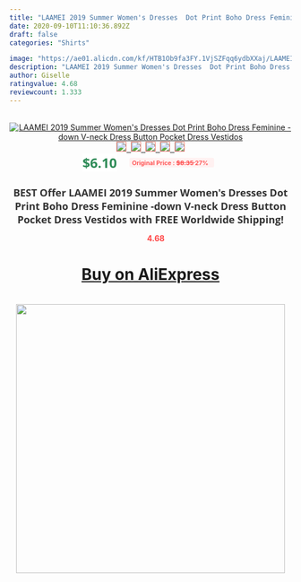 ```yaml
---
title: "LAAMEI 2019 Summer Women's Dresses  Dot Print Boho Dress Feminine -down V-neck Dress Button Pocket Dress Vestidos"
date: 2020-09-10T11:10:36.892Z
draft: false
categories: "Shirts"

image: "https://ae01.alicdn.com/kf/HTB1Ob9fa3FY.1VjSZFqq6ydbXXaj/LAAMEI-2019-Summer-Women-s-Dresses-Dot-Print-Boho-Dress-Feminine-down-V-neck-Dress-Button.jpg"
description: "LAAMEI 2019 Summer Women's Dresses  Dot Print Boho Dress Feminine -down V-neck Dress Button Pocket Dress Vestidos"
author: Giselle
ratingvalue: 4.68
reviewcount: 1.333
---
```

<br>
<div style="text-align: center;">
<a href="https://s.click.aliexpress.com/e/_AmrCpR" target="_blank" rel="nofollow noopener noreferrer"><img alt="LAAMEI 2019 Summer Women's Dresses  Dot Print Boho Dress Feminine -down V-neck Dress Button Pocket Dress Vestidos" class="magnifier-image" src="https://ae01.alicdn.com/kf/HTB1Ob9fa3FY.1VjSZFqq6ydbXXaj/LAAMEI-2019-Summer-Women-s-Dresses-Dot-Print-Boho-Dress-Feminine-down-V-neck-Dress-Button.jpg_640x640.jpg">
<br>
<img style="border:1px solid salmon" src="https://ae01.alicdn.com/kf/HTB1Ob9fa3FY.1VjSZFqq6ydbXXaj/LAAMEI-2019-Summer-Women-s-Dresses-Dot-Print-Boho-Dress-Feminine-down-V-neck-Dress-Button.jpg_120x120.jpg">&nbsp;&nbsp;<img style="border:1px solid salmon" src="https://ae01.alicdn.com/kf/HTB1vHBAc7xz61VjSZFrq6xeLFXaO/LAAMEI-2019-Summer-Women-s-Dresses-Dot-Print-Boho-Dress-Feminine-down-V-neck-Dress-Button.jpg_120x120.jpg">&nbsp;&nbsp;<img style="border:1px solid salmon" src="https://ae01.alicdn.com/kf/HTB1t80OeoGF3KVjSZFvq6z_nXXaD/LAAMEI-2019-Summer-Women-s-Dresses-Dot-Print-Boho-Dress-Feminine-down-V-neck-Dress-Button.jpg_120x120.jpg">&nbsp;&nbsp;<img style="border:1px solid salmon" src="https://ae01.alicdn.com/kf/HTB1ESXMeoWF3KVjSZPhq6xclXXan/LAAMEI-2019-Summer-Women-s-Dresses-Dot-Print-Boho-Dress-Feminine-down-V-neck-Dress-Button.jpg_120x120.jpg">&nbsp;&nbsp;<img style="border:1px solid salmon" src="https://ae01.alicdn.com/kf/HTB1PhXVeaSs3KVjSZPiq6AsiVXaR/LAAMEI-2019-Summer-Women-s-Dresses-Dot-Print-Boho-Dress-Feminine-down-V-neck-Dress-Button.jpg_120x120.jpg"></a></div><br0>
<div style="text-align: center;"><span style="background-color: white; border: 0px; box-sizing: border-box; color: seagreen; display: inline-block; font-family: &quot;open sans&quot; , &quot;arial&quot; , &quot;helvetica&quot; , sans-serif , &quot;heiti&quot;; font-size: 24px; font-stretch: inherit; font-weight: 700; line-height: inherit; margin: 0px 10px 0px 0px; padding: 0px; vertical-align: middle;">$6.10 </span>
<span style="background: rgb(255 , 241 , 241); border-radius: 3px; border: 0px; box-sizing: border-box; color: #ff4747; display: inline-block; font-family: inherit; font-size: 12px; font-stretch: inherit; font-style: inherit; font-variant: inherit; font-weight: 600; line-height: inherit; margin: 0px; padding: 2px 5px; transform: scale(0.9); vertical-align: middle;">Original Price : <b style="text-decoration: line-through;">$8.35 </b> 27%&nbsp;&nbsp;</span></div>
<h1 style="color: #333333; display: inline-block; font-family: &quot;open sans&quot; , &quot;arial&quot; , &quot;helvetica&quot; , sans-serif , &quot;heiti&quot;; font-size: 18px; font-stretch: inherit; font-weight: 700; text-align: center;">BEST Offer LAAMEI 2019 Summer Women's Dresses  Dot Print Boho Dress Feminine -down V-neck Dress Button Pocket Dress Vestidos with FREE Worldwide Shipping!</h1>
<div style="color: #ff4747; text-align: center;">
<img src="https://4.bp.blogspot.com/-M0ZcTcb-5uY/XleCXlxnR4I/AAAAAAAAAEc/OrjgMkXV1oMQFaCRZj5HQwOCBcu3w1FegCPcBGAYYCw/s1600/star.png" style="height: 15px;">&nbsp;<b>4.68</b></div>
<div class="button_cont" align="center"><a class="buynow_a" href="https://s.click.aliexpress.com/e/_AmrCpR" target="_blank" rel="nofollow noopener noreferrer"><H1>Buy on AliExpress</H1></a></div><br>
<div class="separator" style="clear: both; text-align: center;">
<img src="https://lh3.googleusercontent.com/-pTy5HemUv9M/XlePHvY0dAI/AAAAAAAAAE4/0nX5iRUoIWY8eMW9Dpxeirr157OZliDIgCLcBGAsYHQ/s1600/badge.gif" width="480">
</div>
